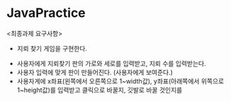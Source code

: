 JavaPractice
========================
<최종과제 요구사항>
* 지뢰 찾기 게임을 구현한다. 
- 사용자에게 지뢰찾기 판의 가로와 세로를 입력받고, 지뢰 수를 입력받는다. 
- 사용자 입력에 맞게 판이 만들어진다. (사용자에게 보여준다.)
- 사용자게에 x좌표(왼쪽에서 오른쪽으로 1~width값), y좌표(아래쪽에서 위쪽으로 1~height값)를 입력받고 클릭으로 바꿀지, 깃발로 바꿀 것인지를 
